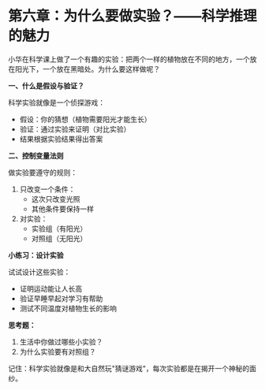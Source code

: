 # 第六章：为什么要做实验？——科学推理的魅力

小华在科学课上做了一个有趣的实验：把两个一样的植物放在不同的地方，一个放在阳光下，一个放在黑暗处。为什么要这样做呢？

**一、什么是假设与验证？**

科学实验就像是一个侦探游戏：

* 假设：你的猜想（植物需要阳光才能生长）
* 验证：通过实验来证明（对比实验）
* 结果根据实验结果得出答案

**二、控制变量法则**

做实验要遵守的规则：

1. 只改变一个条件：
   * 这次只改变光照
   * 其他条件要保持一样
2. 对实验：
   * 实验组（有阳光）
   * 对照组（无阳光）

**小练习：设计实验**

试试设计这些实验：

* 证明运动能让人长高
* 验证早睡早起对学习有帮助
* 测试不同温度对植物生长的影响

**思考题：**

1. 生活中你做过哪些小实验？
2. 为什么实验要有对照组？

记住：科学实验就像是和大自然玩"猜谜游戏"，每次实验都是在揭开一个神秘的面纱。
